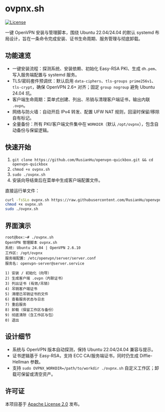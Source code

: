 # ovpnx.sh

[![License](https://img.shields.io/badge/License-Apache--2.0-black)](LICENSE)

一键 OpenVPN 安装与管理脚本，围绕 Ubuntu 22.04/24.04 的默认 systemd 布局设计，旨在一条命令完成安装、证书生命周期、服务管理与彻底卸载。

## 功能速览
- 一键安装流程：探测系统、安装依赖、初始化 Easy-RSA PKI、生成 `dh.pem`、写入服务端配置与 systemd 服务。
- TLS/密码套件预调优：默认启用 `data-ciphers`、`tls-groups prime256v1`、`tls-crypt`，确保 OpenVPN 2.6+ 对齐；固定 `group nogroup` 避免 Ubuntu 24.04 坑。
- 客户端生命周期：菜单式创建、列出、吊销与清理客户端证书，输出内联 `.ovpn`。
- 网络与防火墙：自动开启 IPv4 转发、配置 UFW NAT 规则，回滚时保留/移除自有标记。
- 全量备份：所有 PKI/客户端文件集中在 `WORKDIR`（默认 `/opt/ovpnx`），包含自动备份与保留逻辑。

## 快速开始

1. `git clone https://github.com/RusianHu/openvpn-quickbox.git && cd openvpn-quickbox`
2. `chmod +x ovpnx.sh`
3. `sudo ./ovpnx.sh`
4. 安装向导结束后在菜单中生成客户端配置文件。

直接运行单文件：

```bash
curl -fsSLo ovpnx.sh https://raw.githubusercontent.com/RusianHu/openvpn-quickbox/main/ovpnx.sh
chmod +x ovpnx.sh
sudo ./ovpnx.sh
```

## 界面演示

```text
root@box:~# ./ovpnx.sh
OpenVPN 管理脚本 ovpnx.sh
系统: Ubuntu 24.04 | OpenVPN 2.6.10
工作区: /opt/ovpnx
服务端配置: /etc/openvpn/server/server.conf
服务名: openvpn-server@server.service

1) 安装 / 初始化（向导）
2) 生成客户端 .ovpn（内联证书）
3) 列出证书 (有效/吊销)
4) 吊销客户端证书
5) 清理已吊销证书的文件
6) 查看服务状态与日志
7) 重启服务
8) 卸载（保留工作区与备份）
9) 彻底清除（含工作区与包）
0) 退出
```

## 设计细节
- 系统与 OpenVPN 版本自动探测，保持 Ubuntu 22.04/24.04 兼容与提示。
- 证书逻辑基于 Easy-RSA，支持 ECC CA/服务端证书，同时仍生成 Diffie-Hellman 参数。
- 支持 `sudo OVPNX_WORKDIR=/path/to/workdir ./ovpnx.sh` 自定义工作区；卸载可保留或清空资产。

## 许可证
本项目基于 [Apache License 2.0](LICENSE) 发布。
